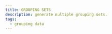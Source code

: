 ```yaml
---
title: GROUPING SETS
description: generate multiple grouping sets.
tags:
  - grouping data
---
```



